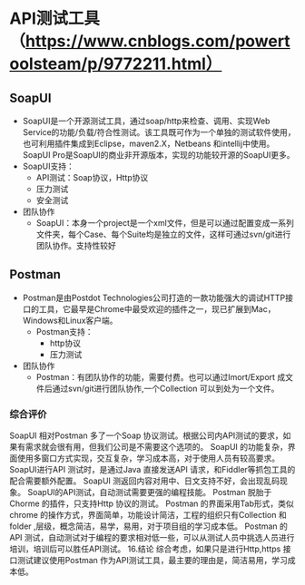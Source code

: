 # API测试工具（https://www.cnblogs.com/powertoolsteam/p/9772211.html）

## SoapUI

* SoapUI是一个开源测试工具，通过soap/http来检查、调用、实现Web Service的功能/负载/符合性测试。该工具既可作为一个单独的测试软件使用，也可利用插件集成到Eclipse，maven2.X，Netbeans 和intellij中使用。SoapUI Pro是SoapUI的商业非开源版本，实现的功能较开源的SoapUI更多。
* SoapUI支持：
  * API测试：Soap协议，Http协议
  * 压力测试
  * 安全测试
* 团队协作
  * SoapUI：本身一个project是一个xml文件，但是可以通过配置变成一系列文件夹，每个Case、每个Suite均是独立的文件，这样可通过svn/git进行团队协作。支持性较好

## Postman

* Postman是由Postdot Technologies公司打造的一款功能强大的调试HTTP接口的工具，它最早是Chrome中最受欢迎的插件之一，现已扩展到Mac，Windows和Linux客户端。
  * Postman支持：
    * http协议
    * 压力测试
* 团队协作
  * Postman：有团队协作的功能，需要付费。也可以通过Imort/Export 成文件后通过svn/git进行团队协作,一个Collection 可以到处为一个文件。

### 综合评价

SoapUI 相对Postman 多了一个Soap 协议测试。根据公司内API测试的要求，如果有需求就会很有用，但我们公司是不需要这个选项的。 SoapUI 的功能复杂，界面使用多窗口方式实现，交互复杂，学习成本高，对于使用人员有较高要求。 SoapUI进行API 测试时，是通过Java 直接发送API 请求，和Fiddler等抓包工具的配合需要额外配置。 SoapUI 测返回内容对用中、日文支持不好，会出现乱码现象。 SoapUI的API测试，自动测试需要更强的编程技能。 Postman 脱胎于Chorme 的插件，只支持Http 协议的测试。 Postman 的界面采用Tab形式，类似chrome 的操作方式，界面简单，功能设计简洁，工程的组织只有Collection 和folder ,层级，概念简洁，易学，易用，对于项目组的学习成本低。 Postman 的API 测试，自动测试对于编程的要求相对低一些，可以从测试人员中挑选人员进行培训，培训后可以胜任API测试。 16.结论 综合考虑，如果只是进行Http,https 接口测试建议使用Postman 作为API测试工具，最主要的理由是，简洁易用，学习成本低。

